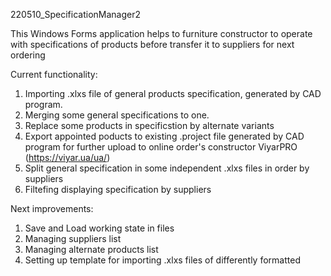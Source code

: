 220510_SpecificationManager2

This Windows Forms application helps to furniture constructor to operate with specifications of products 
before transfer it to suppliers for next ordering

Current functionality:
1. Importing .xlxs file of general products specification, generated by CAD program.
2. Merging some general specifications to one.
3. Replace some products in specificstion by alternate variants
4. Export appointed poducts to existing .project file generated by CAD program for further upload to online order's constructor ViyarPRO (https://viyar.ua/ua/)
5. Split general specification in some independent .xlxs files in order by suppliers
6. Filtefing displaying specification by suppliers

Next improvements:
1. Save and Load working state in files
2. Managing suppliers list
3. Managing alternate products list
4. Setting up template for importing .xlxs files of differently formatted 


